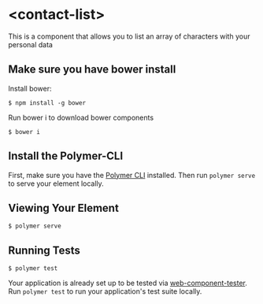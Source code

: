 # \<contact-list\>

This is a component that allows you to list an array of characters with your personal data

## Make sure you have bower install
Install bower:

```
$ npm install -g bower
```

Run bower i to download bower components
```
$ bower i
```

## Install the Polymer-CLI

First, make sure you have the [Polymer CLI](https://www.npmjs.com/package/polymer-cli) installed. Then run `polymer serve` to serve your element locally.

## Viewing Your Element

```
$ polymer serve
```

## Running Tests

```
$ polymer test
```

Your application is already set up to be tested via [web-component-tester](https://github.com/Polymer/web-component-tester). Run `polymer test` to run your application's test suite locally.
